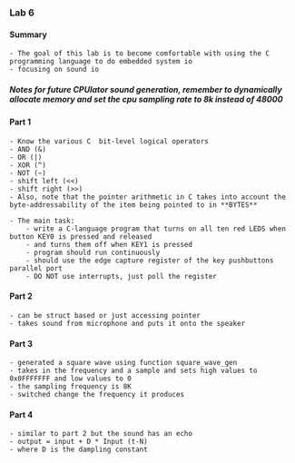 ### Lab 6

#### Summary
    - The goal of this lab is to become comfortable with using the C programming language to do embedded system io
    - focusing on sound io

##### Notes for future CPUlator sound generation, remember to dynamically allocate memory and set the cpu sampling rate to 8k instead of 48000

#### Part 1
    - Know the various C  bit-level logical operators
    - AND (&)
    - OR (|)
    - XOR (^)
    - NOT (~)
    - shift left (<<)
    - shift right (>>)
    - Also, note that the pointer arithmetic in C takes into account the byte-addressability of the item being pointed to in **BYTES**

    - The main task: 
        - write a C-language program that turns on all ten red LEDS when button KEY0 is pressed and released
        - and turns them off when KEY1 is pressed
        - program should run continuously
        - should use the edge capture register of the key pushbuttons parallel port
        - DO NOT use interrupts, just poll the register

#### Part 2
    - can be struct based or just accessing pointer
    - takes sound from microphone and puts it onto the speaker

#### Part 3
    - generated a square wave using function square_wave_gen
    - takes in the frequency and a sample and sets high values to 0x0FFFFFFF and low values to 0
    - the sampling frequency is 8K
    - switched change the frequency it produces
    

#### Part 4
    - similar to part 2 but the sound has an echo
    - output = input + D * Input (t-N)
    - where D is the dampling constant
